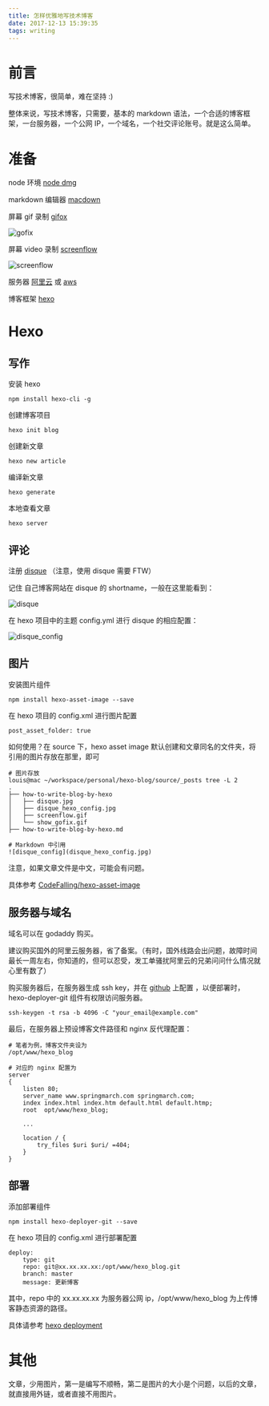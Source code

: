 ```yaml
---
title: 怎样优雅地写技术博客
date: 2017-12-13 15:39:35
tags: writing
---
```


# 前言

写技术博客，很简单，难在坚持 :)

整体来说，写技术博客，只需要，基本的 markdown 语法，一个合适的博客框架，一台服务器，一个公网 IP，一个域名，一个社交评论账号。就是这么简单。

# 准备

node 环境 [node dmg](https://nodejs.org/en/download/)

markdown 编辑器 [macdown](https://macdown.uranusjr.com/)

屏幕 gif 录制 [gifox](https://gifox.io/)

![gofix](show_gofix.gif)

屏幕 video 录制 [screenflow](https://www.telestream.net/screenflow/)

![screenflow](screenflow.gif)

服务器 [阿里云](https://www.aliyun.com/product/ecs) 或 [aws](https://aws.amazon.com/ecs)

博客框架 [hexo](https://hexo.io)

# Hexo

## 写作

安装 hexo

```
npm install hexo-cli -g
```

创建博客项目

```
hexo init blog
```

创建新文章

```
hexo new article
```

编译新文章

```
hexo generate
```

本地查看文章

```
hexo server
```
	
## 评论


注册 [disque](https://disqus.com/) （注意，使用 disque 需要 FTW）
	
记住 自己博客网站在 disque 的 shortname，一般在这里能看到：

![disque](disque.jpg)

在 hexo 项目中的主题 config.yml 进行 disque 的相应配置：

![disque_config](disque_hexo_config.jpg)

## 图片

安装图片组件

```
npm install hexo-asset-image --save
```

在 hexo 项目的 config.xml 进行图片配置

```
post_asset_folder: true
```

如何使用？在 source 下，hexo asset image 默认创建和文章同名的文件夹，将引用的图片存放在那里，即可

```
# 图片存放
louis@mac ~/workspace/personal/hexo-blog/source/_posts tree -L 2
.
├── how-to-write-blog-by-hexo
│   ├── disque.jpg
│   ├── disque_hexo_config.jpg
│   ├── screenflow.gif
│   └── show_gofix.gif
├── how-to-write-blog-by-hexo.md

# Markdown 中引用
![disque_config](disque_hexo_config.jpg)
```

注意，如果文章文件是中文，可能会有问题。

具体参考 [CodeFalling/hexo-asset-image](https://github.com/CodeFalling/hexo-asset-image)

## 服务器与域名

域名可以在 godaddy 购买。

建议购买国外的阿里云服务器，省了备案。（有时，国外线路会出问题，故障时间最长一周左右，你知道的，但可以忍受，发工单骚扰阿里云的兄弟问问什么情况就心里有数了）

购买服务器后，在服务器生成 ssh key，并在 [github](https://github.com/settings/keys) 上配置 ，以便部署时，hexo-deployer-git 组件有权限访问服务器。

```
ssh-keygen -t rsa -b 4096 -C "your_email@example.com"
```

最后，在服务器上预设博客文件路径和 nginx 反代理配置：

```
# 笔者为例，博客文件夹设为
/opt/www/hexo_blog

# 对应的 nginx 配置为
server
{
    listen 80;
    server_name www.springmarch.com springmarch.com;
    index index.html index.htm default.html default.htmp;
    root  opt/www/hexo_blog;

    ...

    location / {
        try_files $uri $uri/ =404;
    }
}
```

## 部署

添加部署组件

```
npm install hexo-deployer-git --save
```

在 hexo 项目的 config.xml 进行部署配置

```
deploy:
    type: git
    repo: git@xx.xx.xx.xx:/opt/www/hexo_blog.git
    branch: master           
    message: 更新博客
```

其中，repo 中的 xx.xx.xx.xx 为服务器公网 ip，/opt/www/hexo_blog 为上传博客静态资源的路径。



具体请参考 [hexo deployment](https://hexo.io/docs/deployment.html)

# 其他

文章，少用图片，第一是编写不顺畅，第二是图片的大小是个问题，以后的文章，就直接用外链，或者直接不用图片。